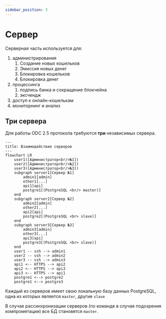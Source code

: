 ```yaml
---
sidebar_position: 3
---
```

# Сервер

Серверная часть используется для:
1. администрирования
   1. Создание новых кошельков
   2. Эмиссия новых денег
   3. Блокировка кошельков
   4. Блокировка денег
2. процессинга
   1. подпись банка и сокращение блокчейна
   2. эксчендж
3. доступ к онлайн-кошелькам
4. мониторнинг и анализ

## Три сервера

Для работы ODC 2.5 протокола требуются 
**три** 
независимых сервера.


```mermaid
---
title: Взаимодействие серверов
---
flowchart LR
    user1([Администратор<br/>№1])
    user2([Aдминистратор<br/>№2])
    user3([Администратор<br/>№3])
    subgraph server1[Сервер №1]
        admin1[admin]
        other1[...]
        api1[api]
        postgre1[(PostgreSQL <br/> master)]
    end
    subgraph server2[Сервер №2]
        admin2[admin]
        other2[...]
        api2[api]
        postgre2[(PostgreSQL <br> slave)]
    end
    subgraph server3[Сервер №3]
        admin3[admin]
        other3[...]
        api3[api]
        postgre3[(PostgreSQL <br> slave)]
    end
    user1 -- ssh --> admin1
    user2 -- ssh --> admin2
    user3 -- ssh --> admin3
    api1 <-- HTTPS --> api2
    api2 <-- HTTPS --> api3
    api3 <-- HTTPS --> api1
    postgre1 <--> postgre2
    postgre1 <--> postgre3
```

Каждый из серверов имеет свою локальную базу данных
PostgreSQL,
одна из которых является 
`master`,
другие 
`slave`

В случае рассинхронизации серверов
(по команде в случае подозрения компрометации)
все БД становятся `master`.


